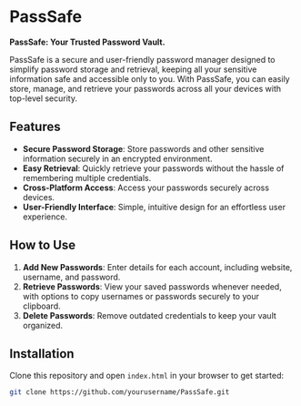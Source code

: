 # PassSafe

**PassSafe: Your Trusted Password Vault.**

PassSafe is a secure and user-friendly password manager designed to simplify password storage and retrieval, keeping all your sensitive information safe and accessible only to you. With PassSafe, you can easily store, manage, and retrieve your passwords across all your devices with top-level security.

## Features

- **Secure Password Storage**: Store passwords and other sensitive information securely in an encrypted environment.
- **Easy Retrieval**: Quickly retrieve your passwords without the hassle of remembering multiple credentials.
- **Cross-Platform Access**: Access your passwords securely across devices.
- **User-Friendly Interface**: Simple, intuitive design for an effortless user experience.

## How to Use

1. **Add New Passwords**: Enter details for each account, including website, username, and password.
2. **Retrieve Passwords**: View your saved passwords whenever needed, with options to copy usernames or passwords securely to your clipboard.
3. **Delete Passwords**: Remove outdated credentials to keep your vault organized.

## Installation

Clone this repository and open `index.html` in your browser to get started:

```bash
git clone https://github.com/yourusername/PassSafe.git
